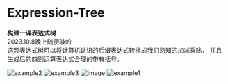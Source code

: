 # Expression-Tree
**构建一课表达式树**\
2023.10.8晚上随便敲的\
这颗表达式树可以将计算机认识的后缀表达式转换成我们熟知的加减乘除，
并且生成后的四则运算表达式合理的带有括号。

![example2](https://github.com/xiao-en-5970/Expression-Tree/assets/132341094/e2ce0301-0de6-4129-9914-f443d1529e72)
![example3](https://github.com/xiao-en-5970/Expression-Tree/assets/132341094/384fb6ac-6fbc-4629-b33f-84266e0e0282)
![image](https://github.com/xiao-en-5970/Expression-Tree/assets/132341094/e91d879b-0ce6-4849-85cd-06a6bac5dff3)
![example1](https://github.com/xiao-en-5970/Expression-Tree/assets/132341094/1a2f7b32-fe73-46b1-95d5-2358bc47e627)

